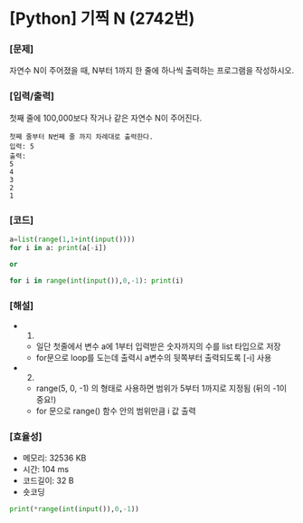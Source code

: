 # [Python] 기찍 N (2742번)

### [문제]

자연수 N이 주어졌을 때, N부터 1까지 한 줄에 하나씩 출력하는 프로그램을 작성하시오.

### [입력/출력]

첫째 줄에 100,000보다 작거나 같은 자연수 N이 주어진다.

```
첫째 줄부터 N번째 줄 까지 차례대로 출력한다.
입력: 5
출력:
5
4
3
2
1
```

### [코드]

```python
a=list(range(1,1+int(input())))
for i in a: print(a[-i])

or

for i in range(int(input()),0,-1): print(i)
```

### [해설]

- 1.
    - 일단 첫줄에서 변수 a에 1부터 입력받은 숫자까지의 수를 list 타입으로 저장
    - for문으로 loop를 도는데 출력시 a변수의 뒷쪽부터 출력되도록 [-i] 사용
- 2.
    - range(5, 0, -1) 의 형태로 사용하면 범위가 5부터 1까지로 지정됨 (뒤의 -1이 중요!)
    - for 문으로 range() 함수 안의 범위만큼 i 값 출력

### [효율성]

- 메모리: 32536 KB
- 시간: 104 ms
- 코드길이: 32 B
- 숏코딩

```python
print(*range(int(input()),0,-1))
```
